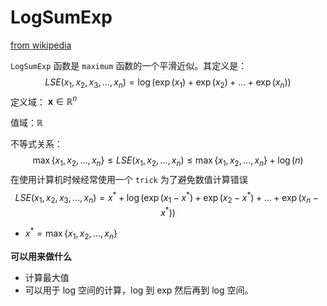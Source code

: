 # LogSumExp

[from wikipedia](https://en.wikipedia.org/wiki/LogSumExp)

`LogSumExp` 函数是 `maximum` 函数的一个平滑近似。其定义是：
$$
LSE(x_1, x_2, x_3, ..., x_n) = \log\Bigr(\exp(x_1)+\exp(x_2) + ...+\exp(x_n)\Bigr)
$$
定义域： $\mathbf x \in \mathbb R^n$

值域：$\mathbb R$

不等式关系：
$$
\max\{x_1, x_2, ..., x_n\} \le LSE(x_1, x_2, ..., x_n) \le \max\{x_1, x_2, ..., x_n\} + \log(n)
$$
在使用计算机时候经常使用一个 `trick` 为了避免数值计算错误
$$
LSE(x_1, x_2, x_3, ..., x_n) =x^* + \log\Bigr(\exp(x_1-x^*)+\exp(x_2-x^*) + ...+\exp(x_n-x^*)\Bigr)
$$

* $x^* = \max\{x_1, x_2, ..., x_n\}$



**可以用来做什么**

* 计算最大值
* 可以用于 log 空间的计算，log 到 exp 然后再到 log 空间。

